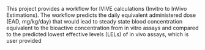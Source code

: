 This project provides a workflow for IVIVE calculations (Invitro to InVivo Estimations).  The workflow predicts the daily equivalent administered dose (EAD, mg/kg/day) that would lead to steady state blood concentration equivalent to the bioactive concentration from in vitro assays and compared to the predicted lowest effective levels (LELs) of in vivo assays, which is user provided
